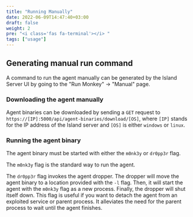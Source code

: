 ```yaml
---
title: "Running Manually"
date: 2022-06-09T14:47:40+03:00
draft: false
weight: 2
pre: "<i class='fas fa-terminal'></i> "
tags: ["usage"]
---
```



## Generating manual run command

A command to run the agent manually can be generated by the Island Server UI by
going to the "Run Monkey" -> "Manual" page.

### Downloading the agent manually

Agent binaries can be downloaded by sending a `GET` request to
`https://[IP]:5000/api/agent-binaries/download/[OS]`, where `[IP]` stands for the IP
address of the Island server and `[OS]` is either `windows` or `linux`.

### Running the agent binary

The agent binary must be started with either the `m0nk3y` or `dr0pp3r` flag.

The `m0nk3y` flag is the standard way to run the agent.

The `dr0pp3r` flag invokes the agent dropper. The dropper will move the agent
binary to a location provided with the `-l` flag. Then, it will start the agent
with the `m0nk3y` flag as a new process. Finally, the dropper will shut itself
down. This flag is useful if you want to detach the agent from an exploited
service or parent process. It alleviates the need for the parent process to
wait until the agent finishes.
